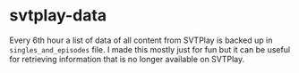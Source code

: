 # svtplay-data
Every 6th hour a list of data of all content from SVTPlay is backed up in `singles_and_episodes` file. I made this mostly just for fun but it can be useful for retrieving information that is no longer available on SVTPlay.
